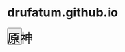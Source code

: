 # drufatum.github.io
<!DOCTYPE html>
<html>
<head>
    <meta charset="utf-8"/>
</head>
<body>
    <input id="up" style="position:fixed;font-size:30px;" onclick="upf()" type="button" value="^">
    <input id="down" style="position:fixed;font-size:30px;transform:rotate(0.5turn);" onclick="downf()" type="button" value="^">
    <input id="right" style="position:fixed;font-size:30px;" onclick="rightf()" type="button" value=">">
    <input id="left" style="position:fixed;font-size:30px;" onclick="leftf()" type="button" value="<">
    <div id="pp" style="position:fixed;font-size:30px;">原神</div>
    <script>"use strict";
        setInterval(function(){},3000);
        let cp=pp.getBoundingClientRect();
        pp.style.left=0+"px";
        pp.style.top=document.documentElement.clientHeight-cp.height+"px";
        let u=up.getBoundingClientRect();
        up.style.left=document.documentElement.clientWidth/2-u.width/2+"px";
        up.style.top=document.documentElement.clientHeight/2-u.height/2+"px";
        let r=right.getBoundingClientRect();
        right.style.left=document.documentElement.clientWidth/2+r.width/2+"px";
        right.style.top=document.documentElement.clientHeight/2-r.height/2+"px";
        let l=left.getBoundingClientRect();
        left.style.left=document.documentElement.clientWidth/2-l.width*3/2+"px";
        left.style.top=document.documentElement.clientHeight/2-l.height/2+"px";
        let d=down.getBoundingClientRect();
        
        down.style.left=document.documentElement.clientWidth/2-d.width*5/2+"px";
        down.style.top=document.documentElement.clientHeight/2-d.height/2+"px";
        let y=document.documentElement.clientHeight-cp.height;
        let x=0;
        function upf(){
            y-=10;
            pp.style.top=y+"px";
        }
        function rightf(){
            x+=10;
            pp.style.left=x+"px";
        }
        function leftf(){
            x-=10;
            pp.style.left=x+"px";
        }
        function downf(){
            y+=10;
            pp.style.top=y+"px";
        }
        if(confirm("dipt")){
            
        localStorage.setItem("test",1);
        }
        else{
        alert(localStorage.getItem("test"));
            
        }
    </script>
</body>
</html>
